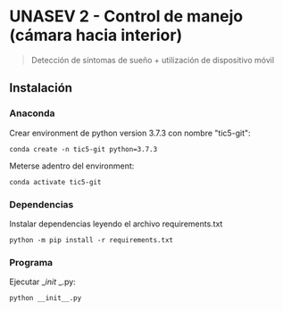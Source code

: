 # UNASEV 2 - Control de manejo (cámara hacia interior)
> Detección de síntomas de sueño + utilización de dispositivo móvil

## Instalación
### Anaconda
Crear environment de python version 3.7.3 con nombre "tic5-git":
```
conda create -n tic5-git python=3.7.3
```
Meterse adentro del environment:
```
conda activate tic5-git
```
### Dependencias
Instalar dependencias leyendo el archivo requirements.txt
```
python -m pip install -r requirements.txt
```
### Programa
Ejecutar __init_ _.py:
```
python __init__.py
```
